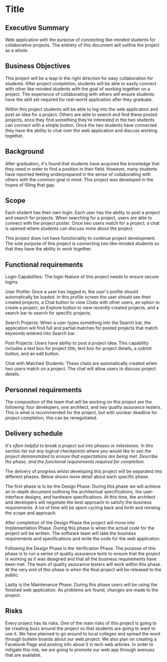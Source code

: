 # Title

## Executive Summary

Web application with the purpose of connecting like-minded students for collaborative projects. The entirety of this document will outline the project as a whole. 

## Business Objectives

This project will be a leap in the right direction for easy collaboration for students. After project completion, students will be able to easily connect with other like-minded students with the goal of working together on a project. The experience of collaborating with others will ensure students have the skill set required for real-world application after they graduate. 

Within this project students will be able to log into the web application and post an idea for a project. Others are able to search and find these posted projects, once they find something they're interested in the two students can connect with a simple button. Once the two students have connected they have the ability to chat over the web application and discuss working together.  

## Background

After graduation, it's found that students have acquired the knowledge that they need in order to find a position in their field. However, many students have reported feeling underprepared in the sense of collaborating with others with the common goal in mind. This project was developed in the hopes of filling that gap.

## Scope

Each student has their own login. Each user has the ability to post a project and search for projects. When searching for a project, users are able to connect with the project poster. Once two users match for a project, a chat is opened where students can discuss more about the project.

This project does not have functionality to continue project development. The sole purpose of this project is connecting two like-minded students so that they have the ability to work together.

## Functional requirements

Login Capabilities: 
The login feature of this project needs to ensure secure logins. 

User Profile: 
Once a user has logged in, the user's profile should automatically be loaded. In this profile screen the user should see their created projects, a Chat button to view Chats with other users, an option to create a project, an Explore button to view recently created projects, and a search bar to search for specific projects. 

Search Projects:
When a user types something into the Search bar, the application will find full and partial matches for posted projects that match keywords entered into Search bar.

Post Projects:
Users have ability to post a project idea. This capability includes a text box for project title, text box for project details, a submit button, and an edit button.

Chat with Matched Students:
These chats are automatically created when two users match on a project. The chat will allow users to discuss project details.

## Personnel requirements

The composition of the team that will be working on this project are the following: four developers, one architect, and two quality assurance testers. This is what is recommended for the project, but with unclear deadline for project completion, this can be renegotiated.


## Delivery schedule

*It's often helpful to break a project out into phases or milestones.  In this section list out any logical checkpoints where you would like to see the project demonstrated to ensure that expectations are being met.  Describe the phase, and the functional requirements required for completion.*

The delivery of progress whilst developing this project will be separated into different phases. Below shows more detail about each specific phase.

The first phase is to be the Design Phase. During this phase we will achieve an in-depth document outlining the architectual specifications, the user-interface designs, and hardware specifications. At this time, the architect and developers will negotiate the best approach to satisfy the business requirements. A lot of time will be spent cycling back and forth and revising the scope and approach.

After completion of the Design Phase the project will move into Implementation Phase. During this phase is when the actual code for the project will be written. The software team will take the business requirements and specifications and write the code for the web application.

Following the Design Phase is the Verification Phase. The purpose of this phase is to run a series of quality assurance tests to ensure that the project is working as it was designed and that all the business requirements have been met. The team of quality assurance testers will work within this phase. At the very end of this phase is when the final project will be released to the public.

Lastly is the Maintenance Phase. During this phase users will be using the finished web application. As problems are found, changes are made to the project.

## Risks

Every project has its risks. One of the main risks of this project is going to be creating buzz around the project so that students are going to want to use it. We have planned to go around to local colleges and spread the word through bulletin boards about our web project. We also plan on creating a Facebook Page and posting info about it in tech web articles. In order to mitigate this risk, we are going to promote our web app through avenues that are available.
 
